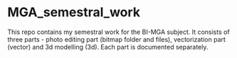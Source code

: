 # MGA_semestral_work

This repo contains my semestral work for the BI-MGA subject. It consists of three parts - photo editing part (bitmap folder and files), vectorization part (vector) and 3d modelling (3d). Each part is documented separately.
